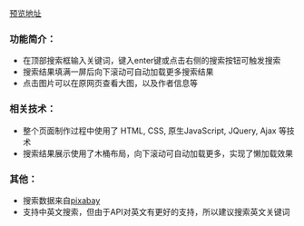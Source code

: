 [预览地址](https://nicole0320.github.io/search-image-demo/index)

### 功能简介：
- 在顶部搜索框输入关键词，键入enter键或点击右侧的搜索按钮可触发搜索
- 搜索结果填满一屏后向下滚动可自动加载更多搜索结果
- 点击图片可以在原网页查看大图，以及作者信息等

### 相关技术：
- 整个页面制作过程中使用了 HTML, CSS, 原生JavaScript, JQuery, Ajax 等技术
- 搜索结果展示使用了木桶布局，向下滚动可自动加载更多，实现了懒加载效果

### 其他：
- 搜索数据来自[pixabay](https://pixabay.com/)
- 支持中英文搜索，但由于API对英文有更好的支持，所以建议搜索英文关键词